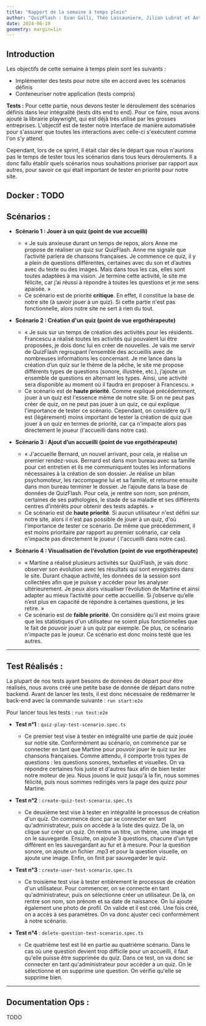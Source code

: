 ```yaml
---
title: "Rapport de la semaine à temps plein"
author: "QuizFlash : Evan Galli, Théo Lassauniere, Jilian Lubrat et Antoine-Marie Michelozzi"
date: 2024-06-19
geometry: margin=1in
---
```


## Introduction

Les objectifs de cette semaine à temps plein sont les suivants :

- Implémenter des tests pour notre site en accord avec les scénarios définis
- Conteneuriser notre application (tests compris)

**Tests :**
Pour cette partie, nous devons tester le déroulement des scénarios définis dans leur intégralité (tests dits end to end). Pour ce faire, nous avons ajouté la
librairie playwright, qui est déjà très utilisé par les grosses entreprises. L'objectif est de tester notre interface de manière automatisée pour s'assurer que
toutes les interactions avec celle-ci s'exécutent comme l'on s'y attend.

Cependant, lors de ce sprint, il était clair dès le départ que nous n'aurions pas le temps de tester tous les scénarios dans tous leurs déroulements. Il a donc
fallu établir quels scénarios nous souhaitions prioriser par rapport aux autres, pour savoir ce qui était important de tester en priorité pour notre site.

**Docker :**
TODO
----

## Scénarios :

- **Scénario 1 : Jouer à un quiz (point de vue accueilli)**
    - « Je suis anxieuse durant un temps de repos, alors Anne me propose de réaliser un quiz sur QuizFlash. Anne me signale que l’activité parlera de chansons
      françaises. Je commence ce quiz, il y a plein de questions différentes, certaines avec du son et d’autres avec du texte ou des images. Mais dans tous les
      cas, elles sont toutes adaptées à ma vision. Je termine cette activité, le site me félicite, car j’ai réussi à répondre à toutes les questions et je me
      sens apaisée. »
    - Ce scénario est de priorité **critique**. En effet, il constitue la base de notre site (à savoir jouer à un quiz). Si cette partie n'est pas
      fonctionnelle, alors notre site ne sert à rien du tout.


- **Scénario 2 : Création d'un quiz (point de vue ergothérapeute)**
    - « Je suis sur un temps de création des activités pour les résidents. Francescu a réalisé toutes les activités qui pouvaient lui être proposées, je dois
      donc lui en créer de nouvelles. Je vais me servir de QuizFlash regroupant l’ensemble des accueillis avec de nombreuses informations les concernant. Je me
      lance dans la création d’un quiz sur le thème de la pêche, le site me propose différents types de questions (sonore, illustrée, etc.), j’ajoute un
      ensemble de questions en alternant les types. Ainsi, une activité sera disponible au moment où il faudra en proposer à Francescu. »
    - Ce scénario est de **haute priorité**. Comme expliqué précédemment, jouer à un quiz est l'essence même de notre site. Si on ne peut pas créer de quiz,
      on ne peut pas jouer à un quiz, ce qui explique l'importance de tester ce scénario. Cependant, on considère qu'il est (légèrement) moins important de
      tester la création de quiz que jouer à un quiz en termes de priorité, car ça n'impacte alors pas directement le joueur (l'accueilli dans notre cas).


- **Scénario 3 : Ajout d’un accueilli (point de vue ergothérapeute)**
    - « J'accueille Bernard, un nouvel arrivant, pour cela, je réalise un premier rendez-vous. Bernard est dans mon bureau avec sa famille pour cet entretien et
      ils me communiquent toutes les informations nécessaires à la création de son dossier. Je réalise un bilan psychomoteur, les raccompagne lui et sa famille,
      et retourne ensuite dans mon bureau terminer le dossier. Je l’ajoute dans la base de données de QuizFlash. Pour cela, je rentre son nom, son prénom,
      certaines de ses pathologies, le stade de sa maladie et ses différents centres d’intérêts pour obtenir des tests adaptés. »
    - Ce scénario est de **haute priorité**. Si aucun utilisateur n'est défini sur notre site, alors il n'est pas possible de jouer à un quiz, d'où l'importance
      de tester ce scénario. De même que précédemment, il est moins prioritaire par rapport au premier scénario, car cela n'impacte pas directement le joueur (
      l'accueilli dans notre cas).


- **Scénario 4 : Visualisation de l’évolution (point de vue ergothérapeute)**
    - « Martine a réalisé plusieurs activités sur QuizFlash, je vais donc observer son évolution avec les résultats qui sont enregistrés dans le site. Durant
      chaque activité, les données de la session sont collectées afin que je puisse y accéder pour les analyser ultérieurement. Je peux alors visualiser
      l’évolution de Martine et ainsi adapter au mieux l’activité pour cette accueillie. Si j’observe qu’elle n’est plus en capacité de répondre à certaines
      questions, je les retire. »
    - Ce scénario est de **faible priorité**. On considère qu'il est moins grave que les statistiques d'un utilisateur ne soient plus fonctionnelles que le fait
      de pouvoir jouer à un quiz par exemple. De plus, ce scénario n'impacte pas le joueur. Ce scénario est donc moins testé que les autres.

----

## Test Réalisés :

La plupart de nos tests ayant besoins de données de départ pour être réalisés, nous avons créé une petite base de donnée de départ dans notre backend. Avant de
lancer les tests, il est donc nécessaire de redémarrer le back-end avec la commande suivante : ``run start:e2e``

Pour lancer tous les tests : ``run test:e2e``

- **Test n°1** : ``quiz-play-test-scenario.spec.ts``
    - Ce premier test vise à tester en intégralité une partie de quiz jouée sur notre site. Conformément au scénario, on commence par se connecter en tant que
      Martine pour pouvoir jouer le quiz sur les chansons françaises. Comme attendu, il comporte trois types de questions : les questions sonores, textuelles et
      visuelles. On va répondre certaines fois juste et d'autres faux afin de bien tester notre moteur de jeu. Nous jouons le quiz jusqu'à la fin, nous sommes
      félicité, puis nous sommes redirigés vers la page des quizz pour Martine.


- **Test n°2** : ``create-quiz-test-scenario.spec.ts``
    - Ce deuxième test vise à tester en intégralité le processus de création d'un quiz. On commence donc par se connecter en tant qu'administrateur, puis on
      accède à la liste des quizz. De là, on clique sur créer un quiz. On rentre un titre, un thème, une image et on le sauvegarde. Ensuite, on ajoute 3
      questions, chacune d'un type différent en les sauvegardant au fur et à mesure. Pour la question sonore, on ajoute un fichier .mp3 et pour la question
      visuelle, on ajoute une image. Enfin, on finit par sauvegarder le quiz.


- **Test n°3** : ``create-user-test-scenario.spec.ts``
    - Ce troisième test vise à tester entièrement le processus de création d'un utilisateur. Pour commencer, on se connecte en tant qu'administrateur, puis on
      sélectionne créer un utilisateur. De là, on rentre son nom, son prénom et sa date de naissance. On lui ajoute également une photo de profil. On valide et
      il est créé. Une fois créé, on a accès à ses paramètres. On va donc ajuster ceci conformément à notre scénario.


- **Test n°4** : ``delete-question-test-scenario.spec.ts``
    - Ce quatrième test est lié en partie au quatrième scénario. Dans le cas où une question devient trop difficile pour un accueilli, il faut qu'elle puisse
      être supprimée du quiz. Dans ce test, on va donc se connecter en tant qu'administrateur pour accéder à un quiz. On le sélectionne et on supprime une
      question. On vérifie qu'elle se supprime bien.

----

## Documentation Ops :

TODO